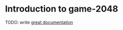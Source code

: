 # Introduction to game-2048

TODO: write [great documentation](http://jacobian.org/writing/great-documentation/what-to-write/)
